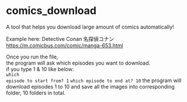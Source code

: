 # comics_download
A tool that helps you download large amount of comics automatically!<br>

Example here: 
Detective Conan 名探偵コナン <br>
https://m.comicbus.com/comic/manga-653.html <br>

Once you run the file,<br>
the program will ask which episodes you want to download.<br>
if you type 1 & 10 like below:<br>
<code>which episode to start from? 1</code>
<code>which episode to end at? 10</code>
the program will download episodes 1 to 10 and save all the images into corresponding folder, 10 folders in total.<br>

